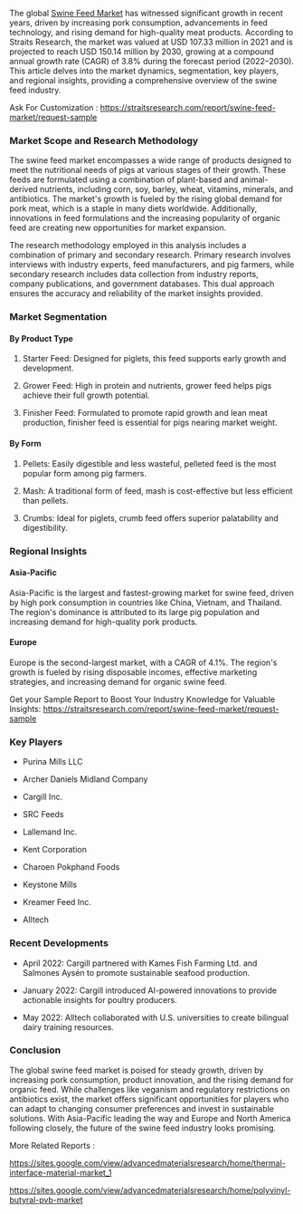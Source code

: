 <p>The global <a href="https://straitsresearch.com/report/swine-feed-market">Swine Feed Market</a> has witnessed significant growth in recent years, driven by increasing pork consumption, advancements in feed technology, and rising demand for high-quality meat products. According to Straits Research, the market was valued at USD 107.33 million in 2021 and is projected to reach USD 150.14 million by 2030, growing at a compound annual growth rate (CAGR) of 3.8% during the forecast period (2022&ndash;2030). This article delves into the market dynamics, segmentation, key players, and regional insights, providing a comprehensive overview of the swine feed industry.</p>
<p>Ask For Customization :&nbsp;<a href="https://straitsresearch.com/report/swine-feed-market/request-sample">https://straitsresearch.com/report/swine-feed-market/request-sample</a>&nbsp;</p>
<h3>Market Scope and Research Methodology</h3>
<p>The swine feed market encompasses a wide range of products designed to meet the nutritional needs of pigs at various stages of their growth. These feeds are formulated using a combination of plant-based and animal-derived nutrients, including corn, soy, barley, wheat, vitamins, minerals, and antibiotics. The market's growth is fueled by the rising global demand for pork meat, which is a staple in many diets worldwide. Additionally, innovations in feed formulations and the increasing popularity of organic feed are creating new opportunities for market expansion.</p>
<p>The research methodology employed in this analysis includes a combination of primary and secondary research. Primary research involves interviews with industry experts, feed manufacturers, and pig farmers, while secondary research includes data collection from industry reports, company publications, and government databases. This dual approach ensures the accuracy and reliability of the market insights provided.</p>
<h3>Market Segmentation</h3>
<h4>By Product Type</h4>
<ol start="1">
<li>
<p>Starter Feed: Designed for piglets, this feed supports early growth and development.</p>
</li>
<li>
<p>Grower Feed: High in protein and nutrients, grower feed helps pigs achieve their full growth potential.</p>
</li>
<li>
<p>Finisher Feed: Formulated to promote rapid growth and lean meat production, finisher feed is essential for pigs nearing market weight.</p>
</li>
</ol>
<h4>By Form</h4>
<ol start="1">
<li>
<p>Pellets: Easily digestible and less wasteful, pelleted feed is the most popular form among pig farmers.</p>
</li>
<li>
<p>Mash: A traditional form of feed, mash is cost-effective but less efficient than pellets.</p>
</li>
<li>
<p>Crumbs: Ideal for piglets, crumb feed offers superior palatability and digestibility.</p>
</li>
</ol>
<h3>Regional Insights</h3>
<h4>Asia-Pacific</h4>
<p>Asia-Pacific is the largest and fastest-growing market for swine feed, driven by high pork consumption in countries like China, Vietnam, and Thailand. The region's dominance is attributed to its large pig population and increasing demand for high-quality pork products.</p>
<h4>Europe</h4>
<p>Europe is the second-largest market, with a CAGR of 4.1%. The region's growth is fueled by rising disposable incomes, effective marketing strategies, and increasing demand for organic swine feed.</p>
<p>Get your Sample Report to Boost Your Industry Knowledge for Valuable Insights:&nbsp;<a href="https://straitsresearch.com/report/swine-feed-market/request-sample">https://straitsresearch.com/report/swine-feed-market/request-sample</a>&nbsp;</p>
<h3>Key Players</h3>
<ul>
<li>
<p>Purina Mills LLC</p>
</li>
<li>
<p>Archer Daniels Midland Company</p>
</li>
<li>
<p>Cargill Inc.</p>
</li>
<li>
<p>SRC Feeds</p>
</li>
<li>
<p>Lallemand Inc.</p>
</li>
<li>
<p>Kent Corporation</p>
</li>
<li>
<p>Charoen Pokphand Foods</p>
</li>
<li>
<p>Keystone Mills</p>
</li>
<li>
<p>Kreamer Feed Inc.</p>
</li>
<li>
<p>Alltech</p>
</li>
</ul>
<h3>Recent Developments</h3>
<ul>
<li>
<p>April 2022: Cargill partnered with Kames Fish Farming Ltd. and Salmones Ays&eacute;n to promote sustainable seafood production.</p>
</li>
<li>
<p>January 2022: Cargill introduced AI-powered innovations to provide actionable insights for poultry producers.</p>
</li>
<li>
<p>May 2022: Alltech collaborated with U.S. universities to create bilingual dairy training resources.</p>
</li>
</ul>
<h3>Conclusion</h3>
<p>The global swine feed market is poised for steady growth, driven by increasing pork consumption, product innovation, and the rising demand for organic feed. While challenges like veganism and regulatory restrictions on antibiotics exist, the market offers significant opportunities for players who can adapt to changing consumer preferences and invest in sustainable solutions. With Asia-Pacific leading the way and Europe and North America following closely, the future of the swine feed industry looks promising.</p>
<p>More Related Reports :&nbsp;</p>
<p><a href="https://sites.google.com/view/advancedmaterialsresearch/home/thermal-interface-material-market_1">https://sites.google.com/view/advancedmaterialsresearch/home/thermal-interface-material-market_1</a></p>
<p><a href="https://sites.google.com/view/advancedmaterialsresearch/home/polyvinyl-butyral-pvb-market">https://sites.google.com/view/advancedmaterialsresearch/home/polyvinyl-butyral-pvb-market</a><strong><br /></strong></p>

